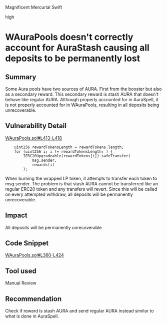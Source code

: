 Magnificent Mercurial Swift

high

# WAuraPools doesn't correctly account for AuraStash causing all deposits to be permanently lost
## Summary

Some Aura pools have two sources of AURA. First from the booster but also as a secondary reward. This secondary reward is stash AURA that doesn't behave like regular AURA. Although properly accounted for in AuraSpell, it is not properly accounted for in WAuraPools, resulting in all deposits being unrecoverable. 

## Vulnerability Detail

[WAuraPools.sol#L413-L418](https://github.com/sherlock-audit/2023-07-blueberry/blob/main/blueberry-core/contracts/wrapper/WAuraPools.sol#L413-L418)

        uint256 rewardTokensLength = rewardTokens.length;
        for (uint256 i; i != rewardTokensLength; ) {
            IERC20Upgradeable(rewardTokens[i]).safeTransfer(
                msg.sender,
                rewards[i]
            );

When burning the wrapped LP token, it attempts to transfer each token to msg.sender. The problem is that stash AURA cannot be transferred like an regular ERC20 token and any transfers will revert. Since this will be called on every attempted withdraw, all deposits will be permanently unrecoverable.

## Impact

All deposits will be permanently unrecoverable

## Code Snippet

[WAuraPools.sol#L360-L424](https://github.com/sherlock-audit/2023-07-blueberry/blob/main/blueberry-core/contracts/wrapper/WAuraPools.sol#L360-L424)

## Tool used

Manual Review

## Recommendation

Check if reward is stash AURA and send regular AURA instead similar to what is done in AuraSpell.
